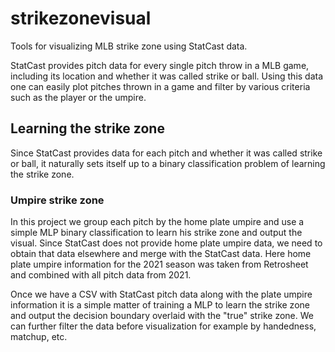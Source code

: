 # strikezonevisual
Tools for visualizing MLB strike zone using StatCast data.

StatCast provides pitch data for every single pitch throw in a MLB game, including its location and whether it was called strike or ball.
Using this data one can easily plot pitches thrown in a game and filter by various criteria such as the player or the umpire.

## Learning the strike zone

Since StatCast provides data for each pitch and whether it was called strike or ball, it naturally sets itself up to a binary classification problem of learning the strike zone.

### Umpire strike zone

In this project we group each pitch by the home plate umpire and use a simple MLP binary classification to learn his strike zone and output the visual.
Since StatCast does not provide home plate umpire data, we need to obtain that data elsewhere and merge with the StatCast data.
Here home plate umpire information for the 2021 season was taken from Retrosheet and combined with all pitch data from 2021.

Once we have a CSV with StatCast pitch data along with the plate umpire information it is a simple matter of training a MLP to learn the strike zone and output the decision boundary overlaid with the "true" strike zone. We can further filter the data before visualization for example by handedness, matchup, etc.